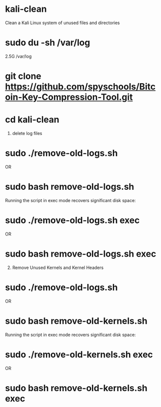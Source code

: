 # kali-clean
Clean a Kali Linux system of unused files and directories

# sudo du -sh /var/log
2.5G /var/log

# git clone https://github.com/spyschools/Bitcoin-Key-Compression-Tool.git
# cd kali-clean

1. delete log files 
# sudo ./remove-old-logs.sh 
OR
# sudo bash remove-old-logs.sh 

Running the script in exec mode recovers significant disk space:
# sudo ./remove-old-logs.sh exec
OR
# sudo bash remove-old-logs.sh exec

2. Remove Unused Kernels and Kernel Headers
# sudo ./remove-old-logs.sh 
OR
# sudo bash remove-old-kernels.sh

Running the script in exec mode recovers significant disk space:
# sudo ./remove-old-kernels.sh exec
OR
# sudo bash remove-old-kernels.sh exec

